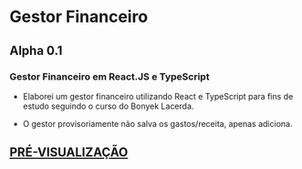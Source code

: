 # Gestor Financeiro

## Alpha 0.1

### Gestor Financeiro em React.JS e TypeScript

- Elaborei um gestor financeiro utilizando React e TypeScript para fins de estudo seguindo o curso do Bonyek Lacerda.

- O gestor provisoriamente não salva os gastos/receita, apenas adiciona.

## <a href="https://gsalustrianosouza.github.io/Gestor-Financeiro/" target="_blank">PRÉ-VISUALIZAÇÃO<a/>
